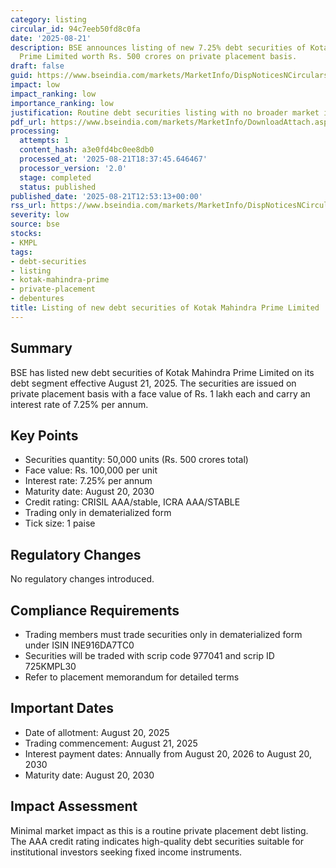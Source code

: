 ```yaml
---
category: listing
circular_id: 94c7eeb50fd8c0fa
date: '2025-08-21'
description: BSE announces listing of new 7.25% debt securities of Kotak Mahindra
  Prime Limited worth Rs. 500 crores on private placement basis.
draft: false
guid: https://www.bseindia.com/markets/MarketInfo/DispNoticesNCirculars.aspx?Noticeid={6448B520-97DD-4D0E-B04E-CFBFCDA6FFB8}&noticeno=20250821-41&dt=08/21/2025&icount=41&totcount=73&flag=0
impact: low
impact_ranking: low
importance_ranking: low
justification: Routine debt securities listing with no broader market implications
pdf_url: https://www.bseindia.com/markets/MarketInfo/DownloadAttach.aspx?id=20250821-41&attachedId=
processing:
  attempts: 1
  content_hash: a3e0fd4bc0ee8db0
  processed_at: '2025-08-21T18:37:45.646467'
  processor_version: '2.0'
  stage: completed
  status: published
published_date: '2025-08-21T12:53:13+00:00'
rss_url: https://www.bseindia.com/markets/MarketInfo/DispNoticesNCirculars.aspx?Noticeid={6448B520-97DD-4D0E-B04E-CFBFCDA6FFB8}&noticeno=20250821-41&dt=08/21/2025&icount=41&totcount=73&flag=0
severity: low
source: bse
stocks:
- KMPL
tags:
- debt-securities
- listing
- kotak-mahindra-prime
- private-placement
- debentures
title: Listing of new debt securities of Kotak Mahindra Prime Limited
---
```


## Summary

BSE has listed new debt securities of Kotak Mahindra Prime Limited on its debt segment effective August 21, 2025. The securities are issued on private placement basis with a face value of Rs. 1 lakh each and carry an interest rate of 7.25% per annum.

## Key Points

- Securities quantity: 50,000 units (Rs. 500 crores total)
- Face value: Rs. 100,000 per unit
- Interest rate: 7.25% per annum
- Maturity date: August 20, 2030
- Credit rating: CRISIL AAA/stable, ICRA AAA/STABLE
- Trading only in dematerialized form
- Tick size: 1 paise

## Regulatory Changes

No regulatory changes introduced.

## Compliance Requirements

- Trading members must trade securities only in dematerialized form under ISIN INE916DA7TC0
- Securities will be traded with scrip code 977041 and scrip ID 725KMPL30
- Refer to placement memorandum for detailed terms

## Important Dates

- Date of allotment: August 20, 2025
- Trading commencement: August 21, 2025
- Interest payment dates: Annually from August 20, 2026 to August 20, 2030
- Maturity date: August 20, 2030

## Impact Assessment

Minimal market impact as this is a routine private placement debt listing. The AAA credit rating indicates high-quality debt securities suitable for institutional investors seeking fixed income instruments.